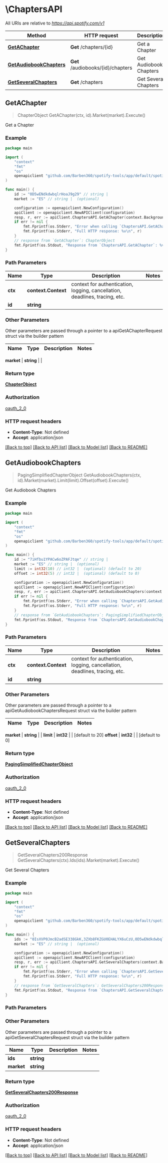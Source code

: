 # \ChaptersAPI

All URIs are relative to *https://api.spotify.com/v1*

Method | HTTP request | Description
------------- | ------------- | -------------
[**GetAChapter**](ChaptersAPI.md#GetAChapter) | **Get** /chapters/{id} | Get a Chapter 
[**GetAudiobookChapters**](ChaptersAPI.md#GetAudiobookChapters) | **Get** /audiobooks/{id}/chapters | Get Audiobook Chapters 
[**GetSeveralChapters**](ChaptersAPI.md#GetSeveralChapters) | **Get** /chapters | Get Several Chapters 



## GetAChapter

> ChapterObject GetAChapter(ctx, id).Market(market).Execute()

Get a Chapter 



### Example

```go
package main

import (
	"context"
	"fmt"
	"os"
	openapiclient "github.com/Barben360/spotify-tools/app/default/spotifyclient"
)

func main() {
	id := "0D5wENdkdwbqlrHoaJ9g29" // string | 
	market := "ES" // string |  (optional)

	configuration := openapiclient.NewConfiguration()
	apiClient := openapiclient.NewAPIClient(configuration)
	resp, r, err := apiClient.ChaptersAPI.GetAChapter(context.Background(), id).Market(market).Execute()
	if err != nil {
		fmt.Fprintf(os.Stderr, "Error when calling `ChaptersAPI.GetAChapter``: %v\n", err)
		fmt.Fprintf(os.Stderr, "Full HTTP response: %v\n", r)
	}
	// response from `GetAChapter`: ChapterObject
	fmt.Fprintf(os.Stdout, "Response from `ChaptersAPI.GetAChapter`: %v\n", resp)
}
```

### Path Parameters


Name | Type | Description  | Notes
------------- | ------------- | ------------- | -------------
**ctx** | **context.Context** | context for authentication, logging, cancellation, deadlines, tracing, etc.
**id** | **string** |  | 

### Other Parameters

Other parameters are passed through a pointer to a apiGetAChapterRequest struct via the builder pattern


Name | Type | Description  | Notes
------------- | ------------- | ------------- | -------------

 **market** | **string** |  | 

### Return type

[**ChapterObject**](ChapterObject.md)

### Authorization

[oauth_2_0](../README.md#oauth_2_0)

### HTTP request headers

- **Content-Type**: Not defined
- **Accept**: application/json

[[Back to top]](#) [[Back to API list]](../README.md#documentation-for-api-endpoints)
[[Back to Model list]](../README.md#documentation-for-models)
[[Back to README]](../README.md)


## GetAudiobookChapters

> PagingSimplifiedChapterObject GetAudiobookChapters(ctx, id).Market(market).Limit(limit).Offset(offset).Execute()

Get Audiobook Chapters 



### Example

```go
package main

import (
	"context"
	"fmt"
	"os"
	openapiclient "github.com/Barben360/spotify-tools/app/default/spotifyclient"
)

func main() {
	id := "7iHfbu1YPACw6oZPAFJtqe" // string | 
	market := "ES" // string |  (optional)
	limit := int32(10) // int32 |  (optional) (default to 20)
	offset := int32(5) // int32 |  (optional) (default to 0)

	configuration := openapiclient.NewConfiguration()
	apiClient := openapiclient.NewAPIClient(configuration)
	resp, r, err := apiClient.ChaptersAPI.GetAudiobookChapters(context.Background(), id).Market(market).Limit(limit).Offset(offset).Execute()
	if err != nil {
		fmt.Fprintf(os.Stderr, "Error when calling `ChaptersAPI.GetAudiobookChapters``: %v\n", err)
		fmt.Fprintf(os.Stderr, "Full HTTP response: %v\n", r)
	}
	// response from `GetAudiobookChapters`: PagingSimplifiedChapterObject
	fmt.Fprintf(os.Stdout, "Response from `ChaptersAPI.GetAudiobookChapters`: %v\n", resp)
}
```

### Path Parameters


Name | Type | Description  | Notes
------------- | ------------- | ------------- | -------------
**ctx** | **context.Context** | context for authentication, logging, cancellation, deadlines, tracing, etc.
**id** | **string** |  | 

### Other Parameters

Other parameters are passed through a pointer to a apiGetAudiobookChaptersRequest struct via the builder pattern


Name | Type | Description  | Notes
------------- | ------------- | ------------- | -------------

 **market** | **string** |  | 
 **limit** | **int32** |  | [default to 20]
 **offset** | **int32** |  | [default to 0]

### Return type

[**PagingSimplifiedChapterObject**](PagingSimplifiedChapterObject.md)

### Authorization

[oauth_2_0](../README.md#oauth_2_0)

### HTTP request headers

- **Content-Type**: Not defined
- **Accept**: application/json

[[Back to top]](#) [[Back to API list]](../README.md#documentation-for-api-endpoints)
[[Back to Model list]](../README.md#documentation-for-models)
[[Back to README]](../README.md)


## GetSeveralChapters

> GetSeveralChapters200Response GetSeveralChapters(ctx).Ids(ids).Market(market).Execute()

Get Several Chapters 



### Example

```go
package main

import (
	"context"
	"fmt"
	"os"
	openapiclient "github.com/Barben360/spotify-tools/app/default/spotifyclient"
)

func main() {
	ids := "0IsXVP0JmcB2adSE338GkK,3ZXb8FKZGU0EHALYX6uCzU,0D5wENdkdwbqlrHoaJ9g29" // string | 
	market := "ES" // string |  (optional)

	configuration := openapiclient.NewConfiguration()
	apiClient := openapiclient.NewAPIClient(configuration)
	resp, r, err := apiClient.ChaptersAPI.GetSeveralChapters(context.Background()).Ids(ids).Market(market).Execute()
	if err != nil {
		fmt.Fprintf(os.Stderr, "Error when calling `ChaptersAPI.GetSeveralChapters``: %v\n", err)
		fmt.Fprintf(os.Stderr, "Full HTTP response: %v\n", r)
	}
	// response from `GetSeveralChapters`: GetSeveralChapters200Response
	fmt.Fprintf(os.Stdout, "Response from `ChaptersAPI.GetSeveralChapters`: %v\n", resp)
}
```

### Path Parameters



### Other Parameters

Other parameters are passed through a pointer to a apiGetSeveralChaptersRequest struct via the builder pattern


Name | Type | Description  | Notes
------------- | ------------- | ------------- | -------------
 **ids** | **string** |  | 
 **market** | **string** |  | 

### Return type

[**GetSeveralChapters200Response**](GetSeveralChapters200Response.md)

### Authorization

[oauth_2_0](../README.md#oauth_2_0)

### HTTP request headers

- **Content-Type**: Not defined
- **Accept**: application/json

[[Back to top]](#) [[Back to API list]](../README.md#documentation-for-api-endpoints)
[[Back to Model list]](../README.md#documentation-for-models)
[[Back to README]](../README.md)

